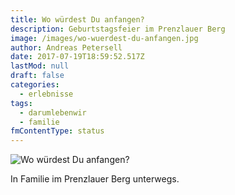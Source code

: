 ```yaml
---
title: Wo würdest Du anfangen?
description: Geburtstagsfeier im Prenzlauer Berg
image: /images/wo-wuerdest-du-anfangen.jpg
author: Andreas Petersell
date: 2017-07-19T18:59:52.517Z
lastMod: null
draft: false
categories:
  - erlebnisse
tags:
  - darumlebenwir
  - familie
fmContentType: status
---
```


![Wo würdest Du anfangen?](/images/wo-wuerdest-du-anfangen-750.jpg)

In Familie im Prenzlauer Berg unterwegs.